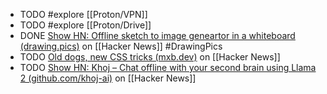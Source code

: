 - TODO #explore [[Proton/VPN]]
- TODO #explore [[Proton/Drive]]
- DONE [Show HN: Offline sketch to image geneartor in a whiteboard (drawing.pics)](https://news.ycombinator.com/item?id=40480336) on [[Hacker News]] #DrawingPics
- TODO [Old dogs, new CSS tricks (mxb.dev)](https://news.ycombinator.com/item?id=40484802) on [[Hacker News]]
- TODO [Show HN: Khoj – Chat offline with your second brain using Llama 2 (github.com/khoj-ai)](https://news.ycombinator.com/item?id=36933452) on [[Hacker News]]